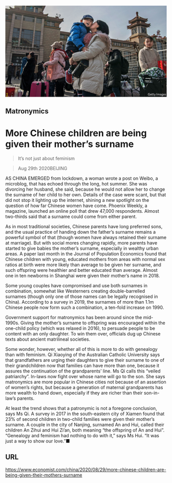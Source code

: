 ![](./images/20200829_CNP001_0.jpg)

## Matronymics

# More Chinese children are being given their mother’s surname

> It’s not just about feminism

> Aug 29th 2020BEIJING

AS CHINA EMERGED from lockdown, a woman wrote a post on Weibo, a microblog, that has echoed through the long, hot summer. She was divorcing her husband, she said, because he would not allow her to change the surname of her child to her own. Details of the case were scant, but that did not stop it lighting up the internet, shining a new spotlight on the question of how far Chinese women have come. Phoenix Weekly, a magazine, launched an online poll that drew 47,000 respondents. Almost two-thirds said that a surname could come from either parent.

As in most traditional societies, Chinese parents have long preferred sons, and the usual practice of handing down the father’s surname remains a powerful symbol of that (though women have always retained their surname at marriage). But with social mores changing rapidly, more parents have started to give babies the mother’s surname, especially in wealthy urban areas. A paper last month in the Journal of Population Economics found that Chinese children with young, educated mothers from areas with normal sex ratios at birth were more likely than average to be given her surname, and such offspring were healthier and better educated than average. Almost one in ten newborns in Shanghai were given their mother’s name in 2018.

Some young couples have compromised and use both surnames in combination, somewhat like Westerners creating double-barrelled surnames (though only one of those names can be legally recognised in China). According to a survey in 2019, the surnames of more than 1.1m Chinese people now form such a combination, a ten-fold increase on 1990.

Government support for matronymics has been around since the mid-1990s. Giving the mother’s surname to offspring was encouraged within the one-child policy (which was relaxed in 2016), to persuade people to be content with an only daughter. To win them over, officials dug up Chinese texts about ancient matrilineal societies.

Some wonder, however, whether all of this is more to do with genealogy than with feminism. Qi Xiaoying of the Australian Catholic University says that grandfathers are urging their daughters to give their surname to one of their grandchildren now that families can have more than one, because it assures the continuation of the grandparents’ line. Ms Qi calls this “veiled patriarchy”. In-laws now fight over whose name will go to the son. She says matronymics are more popular in Chinese cities not because of an assertion of women’s rights, but because a generation of maternal grandparents has more wealth to hand down, especially if they are richer than their son-in-law’s parents.

At least the trend shows that a patronymic is not a foregone conclusion, says Ms Qi. A survey in 2017 in the south-eastern city of Xiamen found that 23% of second children in two-child families were given their mother’s surname. A couple in the city of Nanjing, surnamed An and Hui, called their children An Zihui and Hui Zi’an, both meaning “the offspring of An and Hui”. “Genealogy and feminism had nothing to do with it,” says Ms Hui. “It was just a way to show our love.”■

## URL

https://www.economist.com/china/2020/08/29/more-chinese-children-are-being-given-their-mothers-surname
